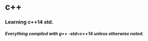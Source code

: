 # c++
### Learning c++14 std.
##### Everything compiled with g++ -std=c++14 unless otherwise noted.
